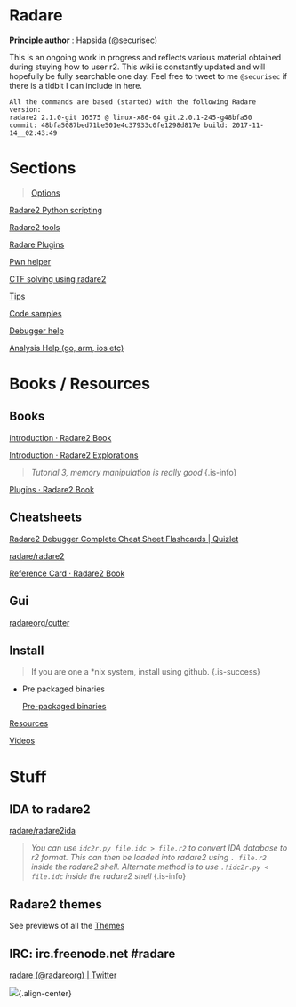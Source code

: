 # Radare

**Principle author** : Hapsida (@securisec)

This is an ongoing work in progress and reflects various material obtained during stuying how to user r2. This wiki is constantly updated and will hopefully be fully searchable one day. Feel free to tweet to me `@securisec` if there is a tidbit I can include in here.

    All the commands are based (started) with the following Radare version:
    radare2 2.1.0-git 16575 @ linux-x86-64 git.2.0.1-245-g48bfa50
    commit: 48bfa5087bed71be501e4c37933c0fe1298d817e build: 2017-11-14__02:43:49

# Sections

> [Options](./Options-c322f9f5-fc3e-426a-b9c8-e718216bdb9b.md)

[Radare2 Python scripting](./Radare2-Python-scripting-f62ea1cf-6b4c-4fd1-bffa-c5628f9b16d7.md)

[Radare2 tools](./Radare2-tools-b38ae017-e1b0-4d72-9bb4-d4aefdbd3f16.md)

[Radare Plugins](./Radare-Plugins-8fc9a9d1-dea8-4417-bae5-c4dccde5d273.md)

[Pwn helper](./Pwn-helper-909a42a7-2ab5-4e39-a9dd-7bc496e7e5a2.md)

[CTF solving using radare2](./CTF-solving-using-radare2-80ddb7c2-1fc6-4e89-aaa7-a1b22a49d942.md)

[Tips](./Tips-203f2ab5-a46d-4737-b8e2-14b89e008ddc.md)

[Code samples](./Code-samples-6fbd05f4-01ee-447d-876c-27ed65f6a9c2.md)

[Debugger help](./Debugger-help-21263424-c22b-4c90-9d9a-20a43436f858.md)

[Analysis Help (go, arm, ios etc)](./Analysis-Help-go-arm-ios-etc-1bac9418-523f-45e9-9376-c469af14959c.md)

# Books / Resources

## Books

  [introduction · Radare2 Book](https://radare.gitbooks.io/radare2book/content/)

  [Introduction · Radare2 Explorations](https://monosource.gitbooks.io/radare2-explorations/content/)

   > _Tutorial 3, memory manipulation is really good_ {.is-info}

  [Plugins · Radare2 Book](https://radare.gitbooks.io/radare2book/content/plugins/plugins.html)

## Cheatsheets

  [Radare2 Debugger Complete Cheat Sheet Flashcards | Quizlet](https://quizlet.com/182492323/radare2-debugger-complete-cheat-sheet-flash-cards/)

  [radare/radare2](https://github.com/radare/radare2/blob/master/doc/intro.md)

  [Reference Card · Radare2 Book](https://radare.gitbooks.io/radare2book/content/refcard/intro.html)

## Gui

  [radareorg/cutter](https://github.com/radareorg/cutter)

## Install

  > If you are one a *nix system, install using github.
  {.is-success}

  - Pre packaged binaries

    [Pre-packaged binaries](http://radare.mikelloc.com/get/)

[Resources](./Resources-09912c2c-cfe9-4e26-8f7b-25e7a6268f34.md)

[Videos](./Videos-f6209288-e2bf-4623-ad81-e577e8e71def.md)

# Stuff

## IDA to radare2

  [radare/radare2ida](https://github.com/radare/radare2ida)

   > _You can use `idc2r.py file.idc > file.r2` to convert IDA database to r2 format. This can then be loaded into radare2 using `. file.r2` inside the radare2 shell. Alternate method is to use `.!idc2r.py < file.idc` inside the radare2 shell_ {.is-info}

## Radare2 themes

  See previews of all the [Themes](./themes) 

## **IRC: irc.freenode.net #radare** 

[radare (@radareorg) | Twitter](https://twitter.com/radareorg)

![](https://static.notion-static.com/754c9573-76a3-4f3f-9aa6-f3326ae85b1a/r2_learning_curve.png){.align-center}